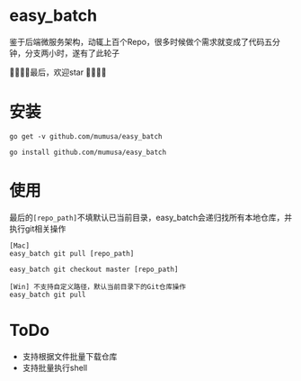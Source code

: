 # easy_batch
鉴于后端微服务架构，动辄上百个Repo，很多时候做个需求就变成了代码五分钟，分支两小时，遂有了此轮子

🚗🚗🚗🚗最后，欢迎star 👏👏👏👏

# 安装
```shell
go get -v github.com/mumusa/easy_batch

go install github.com/mumusa/easy_batch
```

# 使用
最后的`[repo_path]`不填默认已当前目录，easy_batch会递归找所有本地仓库，并执行git相关操作
 ```shell
 [Mac]
 easy_batch git pull [repo_path]

 easy_batch git checkout master [repo_path]
 
 [Win] 不支持自定义路径，默认当前目录下的Git仓库操作
 easy_batch git pull 
 
 ```
 
 # ToDo
 * 支持根据文件批量下载仓库
 * 支持批量执行shell
